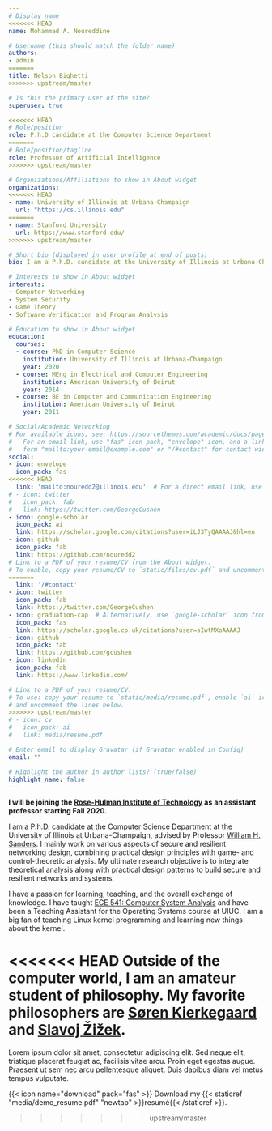 ```yaml
---
# Display name
<<<<<<< HEAD
name: Mohammad A. Noureddine

# Username (this should match the folder name)
authors:
- admin
=======
title: Nelson Bighetti
>>>>>>> upstream/master

# Is this the primary user of the site?
superuser: true

<<<<<<< HEAD
# Role/position
role: P.h.D candidate at the Computer Science Department
=======
# Role/position/tagline
role: Professor of Artificial Intelligence
>>>>>>> upstream/master

# Organizations/Affiliations to show in About widget
organizations:
<<<<<<< HEAD
- name: University of Illinois at Urbana-Champaign
  url: "https://cs.illinois.edu"
=======
- name: Stanford University
  url: https://www.stanford.edu/
>>>>>>> upstream/master

# Short bio (displayed in user profile at end of posts)
bio: I am a P.h.D. candidate at the University of Illinois at Urbana-Champaign. My research interests include secure system design, computer networking, game-theory, and software verification.

# Interests to show in About widget
interests:
- Computer Networking
- System Security
- Game Theory
- Software Verification and Program Analysis

# Education to show in About widget
education:
  courses:
  - course: PhD in Computer Science
    institution: University of Illinois at Urbana-Champaign
    year: 2020
  - course: MEng in Electrical and Computer Engineering
    institution: American University of Beirut
    year: 2014
  - course: BE in Computer and Communication Engineering
    institution: American University of Beirut
    year: 2011

# Social/Academic Networking
# For available icons, see: https://sourcethemes.com/academic/docs/page-builder/#icons
#   For an email link, use "fas" icon pack, "envelope" icon, and a link in the
#   form "mailto:your-email@example.com" or "/#contact" for contact widget.
social:
- icon: envelope
  icon_pack: fas
<<<<<<< HEAD
  link: 'mailto:nouredd2@illinois.edu'  # For a direct email link, use "mailto:test@example.org".
# - icon: twitter
#   icon_pack: fab
#   link: https://twitter.com/GeorgeCushen
- icon: google-scholar
  icon_pack: ai
  link: https://scholar.google.com/citations?user=iLJ3TyQAAAAJ&hl=en
- icon: github
  icon_pack: fab
  link: https://github.com/nouredd2
# Link to a PDF of your resume/CV from the About widget.
# To enable, copy your resume/CV to `static/files/cv.pdf` and uncomment the lines below.
=======
  link: '/#contact'
- icon: twitter
  icon_pack: fab
  link: https://twitter.com/GeorgeCushen
- icon: graduation-cap  # Alternatively, use `google-scholar` icon from `ai` icon pack
  icon_pack: fas
  link: https://scholar.google.co.uk/citations?user=sIwtMXoAAAAJ
- icon: github
  icon_pack: fab
  link: https://github.com/gcushen
- icon: linkedin
  icon_pack: fab
  link: https://www.linkedin.com/

# Link to a PDF of your resume/CV.
# To use: copy your resume to `static/media/resume.pdf`, enable `ai` icons in `params.toml`, 
# and uncomment the lines below.
>>>>>>> upstream/master
# - icon: cv
#   icon_pack: ai
#   link: media/resume.pdf

# Enter email to display Gravatar (if Gravatar enabled in Config)
email: ""

# Highlight the author in author lists? (true/false)
highlight_name: false
---
```


__I will be joining the [Rose-Hulman Institute of Technology](https://www.rose-hulman.edu) as an
assistant professor starting Fall 2020.__

I am a P.h.D. candidate at the Computer Science Department at the University of Illinois at
Urbana-Champaign, advised by Professor [William H. Sanders](http://whs.crhc.illinois.edu).
I mainly work on various aspects of secure and resilient networking design, combining practical
design principles with game- and control-theoretic analysis. 
My ultimate research objective is to integrate theoretical analysis along with practical design
patterns to build secure and resilient networks and systems. 

I have a passion for learning, teaching, and the overall exchange of knowledge. I have taught [ECE
541: Computer System Analysis](https://courses.engr.illinois.edu/ece541/fa2018/) and have been a
Teaching Assistant for the Operating Systems course at UIUC. I am a big fan of teaching Linux kernel
programming and learning new things about the kernel. 

<<<<<<< HEAD
Outside of the computer world, I am an amateur student of philosophy. My favorite philosophers are
[S&oslash;ren Kierkegaard](https://plato.stanford.edu/entries/kierkegaard/) and [Slavoj
&Zcaron;i&zcaron;ek](https://www.iep.utm.edu/zizek/).
=======
Lorem ipsum dolor sit amet, consectetur adipiscing elit. Sed neque elit, tristique placerat feugiat ac, facilisis vitae arcu. Proin eget egestas augue. Praesent ut sem nec arcu pellentesque aliquet. Duis dapibus diam vel metus tempus vulputate.

{{< icon name="download" pack="fas" >}} Download my {{< staticref "media/demo_resume.pdf" "newtab" >}}resumé{{< /staticref >}}.
>>>>>>> upstream/master

